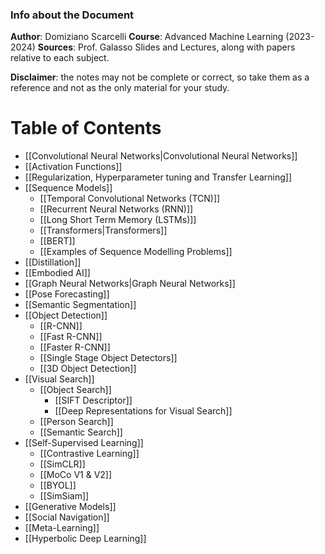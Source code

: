 ### Info about the Document
**Author**: Domiziano Scarcelli
**Course**: Advanced Machine Learning (2023-2024)
**Sources**: Prof. Galasso Slides and Lectures, along with papers relative to each subject.

**Disclaimer**: the notes may not be complete or correct, so take them as a reference and not as the only material for your study.
# Table of Contents
- [[Convolutional Neural Networks|Convolutional Neural Networks]]
- [[Activation Functions]]
- [[Regularization, Hyperparameter tuning and Transfer Learning]]
- [[Sequence Models]]
	- [[Temporal Convolutional Networks (TCN)]]
	- [[Recurrent Neural Networks (RNN)]]
	- [[Long Short Term Memory (LSTMs)]]
	- [[Transformers|Transformers]]
	- [[BERT]]
	- [[Examples of Sequence Modelling Problems]]
- [[Distillation]]
- [[Embodied AI]]
- [[Graph Neural Networks|Graph Neural Networks]]
- [[Pose Forecasting]]
- [[Semantic Segmentation]]
- [[Object Detection]]
	- [[R-CNN]]
	- [[Fast R-CNN]]
	- [[Faster R-CNN]]
	- [[Single Stage Object Detectors]]
	- [[3D Object Detection]]
- [[Visual Search]]
	- [[Object Search]]
		- [[SIFT Descriptor]]
		- [[Deep Representations for Visual Search]]
	- [[Person Search]]
	- [[Semantic Search]]
- [[Self-Supervised Learning]]
	- [[Contrastive Learning]]
	- [[SimCLR]]
	- [[MoCo V1 & V2]]
	- [[BYOL]]
	- [[SimSiam]]
- [[Generative Models]]
- [[Social Navigation]]
- [[Meta-Learning]]
- [[Hyperbolic Deep Learning]]